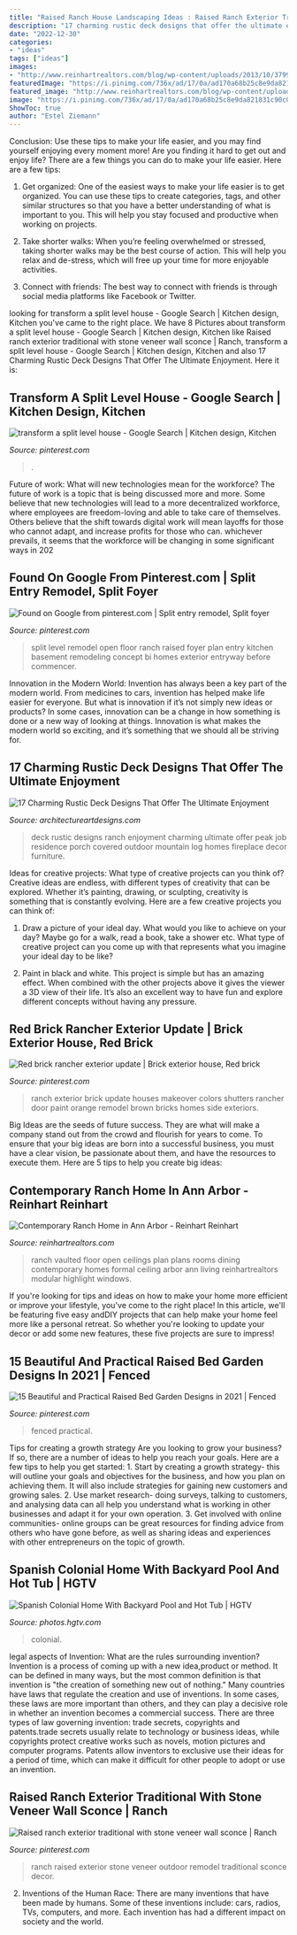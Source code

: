 ```yaml
---
title: "Raised Ranch House Landscaping Ideas : Raised Ranch Exterior Traditional With Stone Veneer Wall Sconce"
description: "17 charming rustic deck designs that offer the ultimate enjoyment"
date: "2022-12-30"
categories:
- "ideas"
tags: ["ideas"]
images:
- "http://www.reinhartrealtors.com/blog/wp-content/uploads/2013/10/3799-Quail-Run-Great-room.jpg"
featuredImage: "https://i.pinimg.com/736x/ad/17/0a/ad170a68b25c8e9da821831c90c0bf59.jpg"
featured_image: "http://www.reinhartrealtors.com/blog/wp-content/uploads/2013/10/3799-Quail-Run-Great-room.jpg"
image: "https://i.pinimg.com/736x/ad/17/0a/ad170a68b25c8e9da821831c90c0bf59.jpg"
ShowToc: true
author: "Estel Ziemann"
---
```



Conclusion: Use these tips to make your life easier, and you may find yourself enjoying every moment more!
Are you finding it hard to get out and enjoy life? There are a few things you can do to make your life easier. Here are a few tips: 
1. Get organized: One of the easiest ways to make your life easier is to get organized. You can use these tips to create categories, tags, and other similar structures so that you have a better understanding of what is important to you. This will help you stay focused and productive when working on projects. 

2. Take shorter walks: When you’re feeling overwhelmed or stressed, taking shorter walks may be the best course of action. This will help you relax and de-stress, which will free up your time for more enjoyable activities. 

3. Connect with friends: The best way to connect with friends is through social media platforms like Facebook or Twitter.

	

		
looking for transform a split level house - Google Search | Kitchen design, Kitchen you've came to the right place. We have 8 Pictures about transform a split level house - Google Search | Kitchen design, Kitchen like Raised ranch exterior traditional with stone veneer wall sconce | Ranch, transform a split level house - Google Search | Kitchen design, Kitchen and also 17 Charming Rustic Deck Designs That Offer The Ultimate Enjoyment. Here it is:
		
    
## Transform A Split Level House - Google Search | Kitchen Design, Kitchen

<img loading=lazy src="https://i.pinimg.com/736x/6f/62/ca/6f62cafbb50fec190d41ad2b6ac65286.jpg" onerror="this.onerror=null;this.src='https://tse4.mm.bing.net/th?id=OIP.lcUtiHuCI8EoPLXuDC7oJQHaHa&amp;pid=15.1';" alt="transform a split level house - Google Search | Kitchen design, Kitchen">

_Source: pinterest.com_

>. 

	

Future of work: What will new technologies mean for the workforce?
The future of work is a topic that is being discussed more and more. Some believe that new technologies will lead to a more decentralized workforce, where employees are freedom-loving and able to take care of themselves. Others believe that the shift towards digital work will mean layoffs for those who cannot adapt, and increase profits for those who can. whichever prevails, it seems that the workforce will be changing in some significant ways in 202
    
## Found On Google From Pinterest.com | Split Entry Remodel, Split Foyer

<img loading=lazy src="https://i.pinimg.com/736x/6b/be/73/6bbe738fab227d2148dd4fdd2e1094a6.jpg" onerror="this.onerror=null;this.src='https://tse4.mm.bing.net/th?id=OIP.meySkpAZK7PYp36FkcK4zQHaFj&amp;pid=15.1';" alt="Found on Google from pinterest.com | Split entry remodel, Split foyer">

_Source: pinterest.com_

>split level remodel open floor ranch raised foyer plan entry kitchen basement remodeling concept bi homes exterior entryway before commencer. 

	

Innovation in the Modern World:
Invention has always been a key part of the modern world. From medicines to cars, invention has helped make life easier for everyone. But what is innovation if it’s not simply new ideas or products? In some cases, innovation can be a change in how something is done or a new way of looking at things. Innovation is what makes the modern world so exciting, and it’s something that we should all be striving for.

    
## 17 Charming Rustic Deck Designs That Offer The Ultimate Enjoyment

<img loading=lazy src="http://www.architectureartdesigns.com/wp-content/uploads/2015/02/17-Charming-Rustic-Deck-Designs-That-Offer-The-Ultimate-Enjoyment-4-630x420.jpg" onerror="this.onerror=null;this.src='https://tse1.mm.bing.net/th?id=OIP.DmwzwHdZkwopa5HWEgIbogHaE8&amp;pid=15.1';" alt="17 Charming Rustic Deck Designs That Offer The Ultimate Enjoyment">

_Source: architectureartdesigns.com_

>deck rustic designs ranch enjoyment charming ultimate offer peak job residence porch covered outdoor mountain log homes fireplace decor furniture. 

	

Ideas for creative projects: What type of creative projects can you think of?
Creative ideas are endless, with different types of creativity that can be explored. Whether it’s painting, drawing, or sculpting, creativity is something that is constantly evolving. Here are a few creative projects you can think of:
1) Draw a picture of your ideal day. What would you like to achieve on your day? Maybe go for a walk, read a book, take a shower etc. What type of creative project can you come up with that represents what you imagine your ideal day to be like?

2) Paint in black and white. This project is simple but has an amazing effect. When combined with the other projects above it gives the viewer a 3D view of their life. It’s also an excellent way to have fun and explore different concepts without having any pressure.

    
## Red Brick Rancher Exterior Update | Brick Exterior House, Red Brick

<img loading=lazy src="https://i.pinimg.com/736x/ad/17/0a/ad170a68b25c8e9da821831c90c0bf59.jpg" onerror="this.onerror=null;this.src='https://tse2.mm.bing.net/th?id=OIP.sYpW8UPLcFDEEGcnuP20WQHaHi&amp;pid=15.1';" alt="Red brick rancher exterior update | Brick exterior house, Red brick">

_Source: pinterest.com_

>ranch exterior brick update houses makeover colors shutters rancher door paint orange remodel brown bricks homes side exteriors. 

	

Big Ideas are the seeds of future success. They are what will make a company stand out from the crowd and flourish for years to come. To ensure that your big ideas are born into a successful business, you must have a clear vision, be passionate about them, and have the resources to execute them. Here are 5 tips to help you create big ideas: 

    
## Contemporary Ranch Home In Ann Arbor - Reinhart Reinhart

<img loading=lazy src="http://www.reinhartrealtors.com/blog/wp-content/uploads/2013/10/3799-Quail-Run-Great-room.jpg" onerror="this.onerror=null;this.src='https://tse1.mm.bing.net/th?id=OIP.3In-uvSUw84nYrh3oPhBWQHaE8&amp;pid=15.1';" alt="Contemporary Ranch Home in Ann Arbor - Reinhart Reinhart">

_Source: reinhartrealtors.com_

>ranch vaulted floor open ceilings plan plans rooms dining contemporary homes formal ceiling arbor ann living reinhartrealtors modular highlight windows. 

	

If you're looking for tips and ideas on how to make your home more efficient or improve your lifestyle, you've come to the right place! In this article, we'll be featuring five easy andDIY projects that can help make your home feel more like a personal retreat. So whether you're looking to update your decor or add some new features, these five projects are sure to impress!

    
## 15 Beautiful And Practical Raised Bed Garden Designs In 2021 | Fenced

<img loading=lazy src="https://i.pinimg.com/736x/b1/2d/9f/b12d9f7c7d94de86e7905585982a45ba.jpg" onerror="this.onerror=null;this.src='https://tse2.mm.bing.net/th?id=OIP.GS-9Mx-WRMgXXNjugj09EAHaLH&amp;pid=15.1';" alt="15 Beautiful and Practical Raised Bed Garden Designs in 2021 | Fenced">

_Source: pinterest.com_

>fenced practical. 

	

Tips for creating a growth strategy
Are you looking to grow your business? If so, there are a number of ideas to help you reach your goals. Here are a few tips to help you get started: 1. Start by creating a growth strategy- this will outline your goals and objectives for the business, and how you plan on achieving them. It will also include strategies for gaining new customers and growing sales. 2. Use market research- doing surveys, talking to customers, and analysing data can all help you understand what is working in other businesses and adapt it for your own operation. 3. Get involved with online communities- online groups can be great resources for finding advice from others who have gone before, as well as sharing ideas and experiences with other entrepreneurs on the topic of growth. 
    
## Spanish Colonial Home With Backyard Pool And Hot Tub | HGTV

<img loading=lazy src="https://hgtvhome.sndimg.com/content/dam/images/hgtv/fullset/2014/12/3/0/DP_Eva-Knoppel_Spanish-Colonial-Landscaping_A-Fresh-Look-for-the-Pool_h.jpg.rend.hgtvcom.616.411.suffix/1417643596311.jpeg" onerror="this.onerror=null;this.src='https://tse1.mm.bing.net/th?id=OIP.BcwDV_ValAes_YRZlvHd_QHaE8&amp;pid=15.1';" alt="Spanish Colonial Home With Backyard Pool and Hot Tub | HGTV">

_Source: photos.hgtv.com_

>colonial. 

	

legal aspects of Invention: What are the rules surrounding invention?
Invention is a process of coming up with a new idea,product or method. It can be defined in many ways, but the most common definition is that invention is "the creation of something new out of nothing." Many countries have laws that regulate the creation and use of inventions. In some cases, these laws are more important than others, and they can play a decisive role in whether an invention becomes a commercial success.
There are three types of law governing invention: trade secrets, copyrights and patents.trade secrets usually relate to technology or business ideas, while copyrights protect creative works such as novels, motion pictures and computer programs. Patents allow inventors to exclusive use their ideas for a period of time, which can make it difficult for other people to adopt or use an invention.

    
## Raised Ranch Exterior Traditional With Stone Veneer Wall Sconce | Ranch

<img loading=lazy src="https://i.pinimg.com/736x/9d/39/d2/9d39d2225b2150996ba07c2f11d74707--raised-ranch-kitchen-ranch-exterior.jpg" onerror="this.onerror=null;this.src='https://tse3.mm.bing.net/th?id=OIP.KafnzEfPhEv3ZmGRqK5o9AHaE7&amp;pid=15.1';" alt="Raised ranch exterior traditional with stone veneer wall sconce | Ranch">

_Source: pinterest.com_

>ranch raised exterior stone veneer outdoor remodel traditional sconce decor. 

	

2. Inventions of the Human Race:
There are many inventions that have been made by humans. Some of these inventions include: cars, radios, TVs, computers, and more. Each invention has had a different impact on society and the world.

